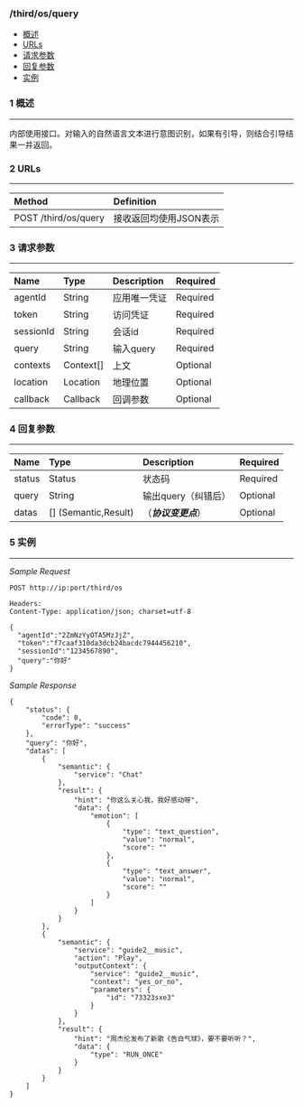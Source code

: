### /third/os/query

* [概述](#1-概述)
* [URLs](#2-URLs)
* [请求参数](#3-请求参数)
* [回复参数](#4-回复参数)
* [实例](#5-实例)

### 1 概述

---

内部使用接口。对输入的自然语言文本进行意图识别，如果有引导，则结合引导结果一并返回。

### 2 URLs

---

| Method | Definition |
| :--- | :--- |
| POST /third/os/query | 接收返回均使用JSON表示 |

### 3 请求参数

---

| Name | Type | Description | Required |
| :--- | :--- | :--- | :--- |
| agentId | String | 应用唯一凭证 | Required |
| token | String | 访问凭证 | Required |
| sessionId | String | 会话id | Required |
| query | String | 输入query | Required |
| contexts | Context[] | 上文 | Optional |
| location | Location | 地理位置 | Optional |
| callback | Callback | 回调参数 | Optional |

### 4 回复参数

---

| Name | Type | Description | Required |
| :--- | :--- | :--- | :--- |
| status | Status | 状态码 | Required |
| query | String | 输出query（纠错后） | Optional |
| datas | [] (Semantic,Result) | （***协议变更点***） | Optional |

### 5 实例

---

_Sample Request_

```
POST http://ip:port/third/os

Headers:
Content-Type: application/json; charset=utf-8

{
  "agentId":"2ZmNzYyOTA5MzJjZ",
  "token":"f7caaf310da3dcb24bacdc7944456210",
  "sessionId":"1234567890",
  "query":"你好"
}
```

_Sample Response_

```
{
    "status": {
        "code": 0,
        "errorType": "success"
    },
    "query": "你好",
    "datas": [
        {
            "semantic": {
                "service": "Chat"
            },
            "result": {
                "hint": "你这么关心我，我好感动呀",
                "data": {
                    "emotion": [
                        {
                            "type": "text_question",
                            "value": "normal",
                            "score": ""
                        },
                        {
                            "type": "text_answer",
                            "value": "normal",
                            "score": ""
                        }
                    ]
                }
            }
        },
        {
            "semantic": {
                "service": "guide2__music",
                "action": "Play",
                "outputContext": {
                    "service": "guide2__music",
                    "context": "yes_or_no",
                    "parameters": {
                        "id": "73323sxe3"
                    }
                }
            },
            "result": {
                "hint": "周杰伦发布了新歌《告白气球》，要不要听听？",
                "data": {
                    "type": "RUN_ONCE"
                }
            }
        }
    ]
}
```





